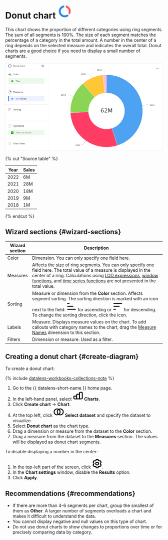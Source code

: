 # Donut chart ![](../../_assets/datalens/ring.svg)

This chart shows the proportion of different categories using ring segments. The sum of all segments is 100%. The size of each segment matches the percentage of a category in the total amount. A number in the center of a ring depends on the selected measure and indicates the overall total. Donut charts are a good choice if you need to display a small number of segments.

![ring-chart](../../_assets/datalens/visualization-ref/ring-chart/ring-chart.png)

{% cut "Source table" %}

| Year | Sales |
-----|---------|
| 2022 | 6M |
| 2021 | 28M |
| 2020 | 18M |
| 2019 | 9M |
| 2018 | 1M |

{% endcut %}

## Wizard sections {#wizard-sections}

| Wizard<br/> section | Description |
----- | ----
| Color | Dimension. You can only specify one field here. |
| Measures | Affects the size of ring segments. You can only specify one field here. The total value of a measure is displayed in the center of a ring. Сalculations using [LOD expressions](../concepts/lod-aggregation.md), [window functions](../function-ref/window-functions.md), and [time series functions](../function-ref/time-series-functions.md) are not presented in the total value. |
| Sorting | Measure or dimension from the **Color** section. Affects segment sorting. The sorting direction is marked with an icon next to the field: ![image](../../_assets/console-icons/bars-ascending-align-left.svg) for ascending or ![image](../../_assets/console-icons/bars-descending-align-left.svg) for descending. To change the sorting direction, click the icon. |
| Labels | Measure. Displays measure values on the chart. To add callouts with category names to the chart, drag the [Measure Names](../concepts/chart/measure-values.md) dimension to this section. |
| Filters | Dimension or measure. Used as a filter. |

## Creating a donut chart {#create-diagram}

To create a donut chart:


{% include [datalens-workbooks-collections-note](../../_includes/datalens/operations/datalens-workbooks-collections-note-step4.md) %}


1. Go to the {{ datalens-short-name }} home page.
1. In the left-hand panel, select ![chart](../../_assets/console-icons/chart-column.svg) **Charts**.
1. Click **Create chart** → **Chart**.
1. At the top left, click ![image](../../_assets/console-icons/circles-intersection.svg) **Select dataset** and specify the dataset to visualize.
1. Select **Donut chart** as the chart type.
1. Drag a dimension or measure from the dataset to the **Color** section.
1. Drag a measure from the dataset to the **Measures** section. The values will be displayed as donut chart segments.

To disable displaying a number in the center:

1. In the top-left part of the screen, click ![image](../../_assets/console-icons/gear.svg).
1. In the **Chart settings** window, disable the **Results** option.
1. Click **Apply**.

## Recommendations {#recommendations}

* If there are more than 4-6 segments per chart, group the smallest of them as **Other**. A larger number of segments overloads a chart and makes it difficult to understand the data.
* You cannot display negative and null values on this type of chart.
* Do not use donut charts to show changes to proportions over time or for precisely comparing data by category.